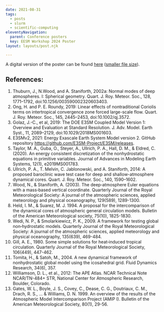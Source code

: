 ```yaml
---
date: 2021-08-31
tags:
  - posts
  - slurm
  - scientific-computing
eleventyNavigation:
  parent: Conference posters
  key: EESM Workshop 2024 Poster
layout: layouts/post.njk

---
```


A digital version of the poster can be found [here]() ([smaller file size]()).

## References:
1. Thuburn, J., N.Wood, and A. Staniforth, 2002a: Normal modes of deep atmospheres. I: Spherical geometry. Quart. J. Roy. Meteor. Soc., 128, 1771–1792, doi:10.1256/003590002320603403.
2. Ong, H. and P. E. Roundy, 2019: Linear effects of nontraditional Coriolis terms on intertropical convergence zone forced large-scale flow. Quart. J. Roy. Meteor. Soc., 145, 2445–2453, doi:10.1002/qj.3572.
3. Golaz, J.-C., et al, 2019: The DOE E3SM Coupled Model Version 1: Overview and Evaluation at Standard Resolution. J. Adv. Model. Earth Syst., 11, 2089–2129, doi:10.1029/2018MS001603.
4. E3SMv2, 2021: Energy Exascale Earth System Model version 2. GitHub repository https://github.com/E3SM-Project/E3SM/releases.
5. Taylor, M. A., Guba, O., Steyer, A., Ullrich, P. A., Hall, D. M., & Eldred, C. (2020). An energy consistent discretization of the nonhydrostatic equations in primitive variables. Journal of Advances in Modeling Earth Systems, 12(1), e2019MS001783.
6. Ullrich, P. A., T. Melvin, C. Jablonowski, and A. Staniforth, 2014: A proposed baroclinic wave test case for deep and shallow-atmosphere dynamical cores. Quart. J. Roy. Meteor. Soc., 140, 1590–1602.
7. Wood, N., & Staniforth, A. (2003). The deep‐atmosphere Euler equations with a mass‐based vertical coordinate. Quarterly Journal of the Royal Meteorological Society: A journal of the atmospheric sciences, applied meteorology and physical oceanography, 129(589), 1289-1300.
8. Held, I. M., & Suarez, M. J. 1994. A proposal for the intercomparison of the dynamical cores of atmospheric general circulation models. Bulletin of the American Meteorological society, 75(10), 1825-1830.
9. Wedi, N. P., & Smolarkiewicz, P. K., 2009. A framework for testing global non‐hydrostatic models. Quarterly Journal of the Royal Meteorological Society: A journal of the atmospheric sciences, applied meteorology and physical oceanography, 135(639), 469-484.
10. Gill, A. E., 1980. Some simple solutions for heat‐induced tropical circulation. Quarterly Journal of the Royal Meteorological Society, 106(449), 447-462.
11. Tomita, H., & Satoh, M., 2004. A new dynamical framework of nonhydrostatic global model using the icosahedral grid. Fluid Dynamics Research, 34(6), 357.
12. Williamson, D. L., et al., 2012: The APE Atlas. NCAR Technical Note NCAR/TN-484+ STR, National Center for Atmospheric Research, Boulder, Colorado.
13. Gates, W. L., Boyle, J. S., Covey, C., Dease, C. G., Doutriaux, C. M., Drach, R. S., ... & Williams, D. N. 1999. An overview of the results of the Atmospheric Model Intercomparison Project (AMIP I). Bulletin of the American Meteorological Society, 80(1), 29-56.



